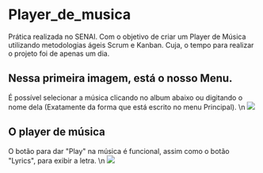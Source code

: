 # Player_de_musica
Prática realizada no SENAI. Com o objetivo de criar um Player de Música utilizando metodologias ágeis Scrum e Kanban. Cuja, o tempo para realizar o projeto foi de apenas 
um dia.

<h2> Nessa primeira imagem, está o nosso Menu. </h2>
É possível selecionar a música clicando no album abaixo ou digitando o nome dela (Exatamente da forma que está escrito no menu Principal).
\n
<img src="https://user-images.githubusercontent.com/105173431/209450672-93c36a21-7c2f-4053-bec3-b8b689d0b1f9.png" />

<h2> O player de música </h2>
O botão para dar "Play" na música é funcional, assim como o botão "Lyrics", para exibir a letra. 
\n
<img src="https://user-images.githubusercontent.com/105173431/209450709-9d74c243-02a1-4492-afca-0acba922ef44.png" />
